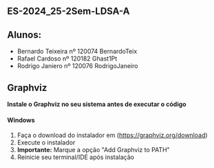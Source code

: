 ## ES-2024_25-2Sem-LDSA-A

## Alunos:
* Bernardo Teixeira nº 120074 BernardoTeix
* Rafael Cardoso nº 120182 Ghast1Pt
* Rodrigo Janiero nº 120076 RodrigoJaneiro

## Graphviz
**Instale o Graphviz no seu sistema antes de executar o código**
#### Windows
1. Faça o download do instalador em (https://graphviz.org/download)
2. Execute o instalador
3. **Importante:** Marque a opção "Add Graphviz to PATH"
4. Reinicie seu terminal/IDE após instalação
